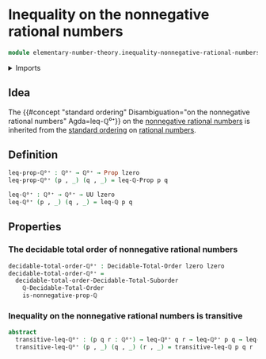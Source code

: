 # Inequality on the nonnegative rational numbers

```agda
module elementary-number-theory.inequality-nonnegative-rational-numbers where
```

<details><summary>Imports</summary>

```agda
open import elementary-number-theory.decidable-total-order-rational-numbers
open import elementary-number-theory.inequality-rational-numbers
open import elementary-number-theory.nonnegative-rational-numbers

open import foundation.dependent-pair-types
open import foundation.propositions
open import foundation.universe-levels

open import order-theory.decidable-total-orders
```

</details>

## Idea

The
{{#concept "standard ordering" Disambiguation="on the nonnegative rational numbers" Agda=leq-ℚ⁰⁺}}
on the
[nonnegative rational numbers](elementary-number-theory.nonnegative-rational-numbers.md)
is inherited from the
[standard ordering](elementary-number-theory.inequality-rational-numbers.md) on
[rational numbers](elementary-number-theory.rational-numbers.md).

## Definition

```agda
leq-prop-ℚ⁰⁺ : ℚ⁰⁺ → ℚ⁰⁺ → Prop lzero
leq-prop-ℚ⁰⁺ (p , _) (q , _) = leq-ℚ-Prop p q

leq-ℚ⁰⁺ : ℚ⁰⁺ → ℚ⁰⁺ → UU lzero
leq-ℚ⁰⁺ (p , _) (q , _) = leq-ℚ p q
```

## Properties

### The decidable total order of nonnegative rational numbers

```agda
decidable-total-order-ℚ⁰⁺ : Decidable-Total-Order lzero lzero
decidable-total-order-ℚ⁰⁺ =
  decidable-total-order-Decidable-Total-Suborder
    ℚ-Decidable-Total-Order
    is-nonnegative-prop-ℚ
```

### Inequality on the nonnegative rational numbers is transitive

```agda
abstract
  transitive-leq-ℚ⁰⁺ : (p q r : ℚ⁰⁺) → leq-ℚ⁰⁺ q r → leq-ℚ⁰⁺ p q → leq-ℚ⁰⁺ p r
  transitive-leq-ℚ⁰⁺ (p , _) (q , _) (r , _) = transitive-leq-ℚ p q r
```
